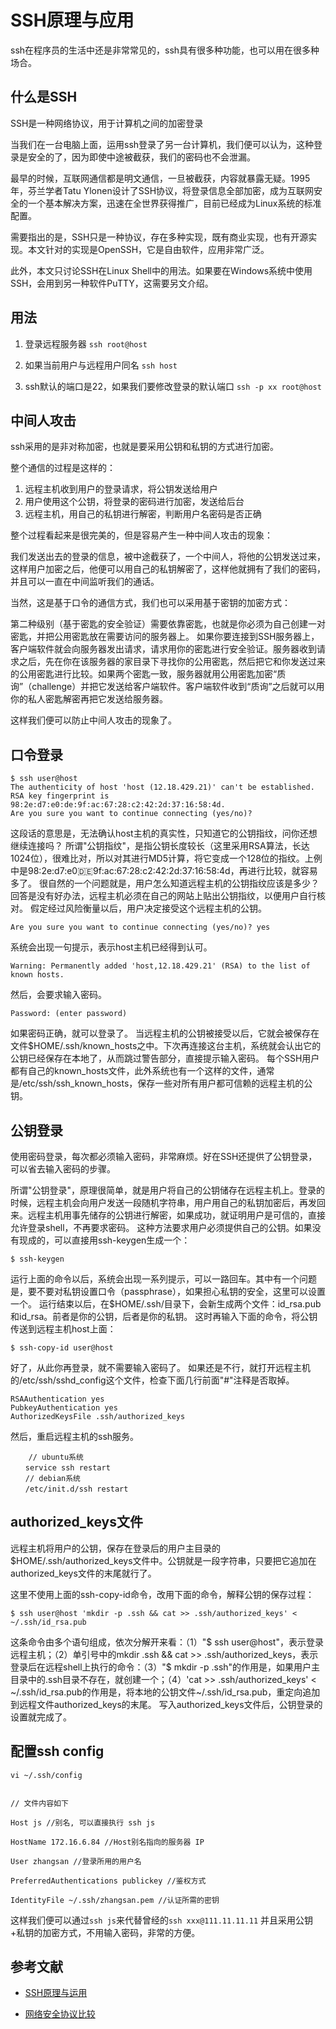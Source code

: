 # SSH原理与应用

ssh在程序员的生活中还是非常常见的，ssh具有很多种功能，也可以用在很多种场合。

## 什么是SSH

SSH是一种网络协议，用于计算机之间的加密登录

当我们在一台电脑上面，运用ssh登录了另一台计算机，我们便可以认为，这种登录是安全的了，因为即使中途被截获，我们的密码也不会泄漏。

最早的时候，互联网通信都是明文通信，一旦被截获，内容就暴露无疑。1995年，芬兰学者Tatu Ylonen设计了SSH协议，将登录信息全部加密，成为互联网安全的一个基本解决方案，迅速在全世界获得推广，目前已经成为Linux系统的标准配置。

需要指出的是，SSH只是一种协议，存在多种实现，既有商业实现，也有开源实现。本文针对的实现是OpenSSH，它是自由软件，应用非常广泛。

此外，本文只讨论SSH在Linux Shell中的用法。如果要在Windows系统中使用SSH，会用到另一种软件PuTTY，这需要另文介绍。

## 用法

1. 登录远程服务器
    ``ssh root@host``

2. 如果当前用户与远程用户同名
    ``ssh host``

3. ssh默认的端口是22，如果我们要修改登录的默认端口
    ``ssh -p xx root@host``    

## 中间人攻击

ssh采用的是非对称加密，也就是要采用公钥和私钥的方式进行加密。

整个通信的过程是这样的：
1. 远程主机收到用户的登录请求，将公钥发送给用户
2. 用户使用这个公钥，将登录的密码进行加密，发送给后台
3. 远程主机，用自己的私钥进行解密，判断用户名密码是否正确

整个过程看起来是很完美的，但是容易产生一种中间人攻击的现象：

我们发送出去的登录的信息，被中途截获了，一个中间人，将他的公钥发送过来，这样用户加密之后，他便可以用自己的私钥解密了，这样他就拥有了我们的密码，并且可以一直在中间监听我们的通话。

当然，这是基于口令的通信方式，我们也可以采用基于密钥的加密方式：

第二种级别（基于密匙的安全验证）需要依靠密匙，也就是你必须为自己创建一对密匙，并把公用密匙放在需要访问的服务器上。 如果你要连接到SSH服务器上，客户端软件就会向服务器发出请求，请求用你的密匙进行安全验证。服务器收到请求之后，先在你在该服务器的家目录下寻找你的公用密匙，然后把它和你发送过来的公用密匙进行比较。如果两个密匙一致，服务器就用公用密匙加密“质询”（challenge）并把它发送给客户端软件。客户端软件收到“质询”之后就可以用你的私人密匙解密再把它发送给服务器。

这样我们便可以防止中间人攻击的现象了。


## 口令登录

```
$ ssh user@host
The authenticity of host 'host (12.18.429.21)' can't be established.
RSA key fingerprint is 98:2e:d7:e0:de:9f:ac:67:28:c2:42:2d:37:16:58:4d.
Are you sure you want to continue connecting (yes/no)?
```
这段话的意思是，无法确认host主机的真实性，只知道它的公钥指纹，问你还想继续连接吗？
所谓"公钥指纹"，是指公钥长度较长（这里采用RSA算法，长达1024位），很难比对，所以对其进行MD5计算，将它变成一个128位的指纹。上例中是98:2e:d7:e0:de:9f:ac:67:28:c2:42:2d:37:16:58:4d，再进行比较，就容易多了。
很自然的一个问题就是，用户怎么知道远程主机的公钥指纹应该是多少？回答是没有好办法，远程主机必须在自己的网站上贴出公钥指纹，以便用户自行核对。
假定经过风险衡量以后，用户决定接受这个远程主机的公钥。

```
Are you sure you want to continue connecting (yes/no)? yes
```
系统会出现一句提示，表示host主机已经得到认可。
```
Warning: Permanently added 'host,12.18.429.21' (RSA) to the list of known hosts.
```
然后，会要求输入密码。
```
Password: (enter password)
```
如果密码正确，就可以登录了。
当远程主机的公钥被接受以后，它就会被保存在文件$HOME/.ssh/known_hosts之中。下次再连接这台主机，系统就会认出它的公钥已经保存在本地了，从而跳过警告部分，直接提示输入密码。
每个SSH用户都有自己的known_hosts文件，此外系统也有一个这样的文件，通常是/etc/ssh/ssh_known_hosts，保存一些对所有用户都可信赖的远程主机的公钥。



## 公钥登录

使用密码登录，每次都必须输入密码，非常麻烦。好在SSH还提供了公钥登录，可以省去输入密码的步骤。

所谓"公钥登录"，原理很简单，就是用户将自己的公钥储存在远程主机上。登录的时候，远程主机会向用户发送一段随机字符串，用户用自己的私钥加密后，再发回来。远程主机用事先储存的公钥进行解密，如果成功，就证明用户是可信的，直接允许登录shell，不再要求密码。
这种方法要求用户必须提供自己的公钥。如果没有现成的，可以直接用ssh-keygen生成一个：

```
$ ssh-keygen
```

运行上面的命令以后，系统会出现一系列提示，可以一路回车。其中有一个问题是，要不要对私钥设置口令（passphrase），如果担心私钥的安全，这里可以设置一个。
运行结束以后，在$HOME/.ssh/目录下，会新生成两个文件：id_rsa.pub和id_rsa。前者是你的公钥，后者是你的私钥。
这时再输入下面的命令，将公钥传送到远程主机host上面：

```
$ ssh-copy-id user@host
```

好了，从此你再登录，就不需要输入密码了。
如果还是不行，就打开远程主机的/etc/ssh/sshd_config这个文件，检查下面几行前面"#"注释是否取掉。

```
RSAAuthentication yes
PubkeyAuthentication yes
AuthorizedKeysFile .ssh/authorized_keys
```

然后，重启远程主机的ssh服务。

```
    // ubuntu系统
　　service ssh restart
　　// debian系统
　　/etc/init.d/ssh restart
```

## authorized_keys文件

远程主机将用户的公钥，保存在登录后的用户主目录的$HOME/.ssh/authorized_keys文件中。公钥就是一段字符串，只要把它追加在authorized_keys文件的末尾就行了。

这里不使用上面的ssh-copy-id命令，改用下面的命令，解释公钥的保存过程：

```
$ ssh user@host 'mkdir -p .ssh && cat >> .ssh/authorized_keys' < ~/.ssh/id_rsa.pub
```

这条命令由多个语句组成，依次分解开来看：（1）"$ ssh user@host"，表示登录远程主机；（2）单引号中的mkdir .ssh && cat >> .ssh/authorized_keys，表示登录后在远程shell上执行的命令：（3）"$ mkdir -p .ssh"的作用是，如果用户主目录中的.ssh目录不存在，就创建一个；（4）'cat >> .ssh/authorized_keys' < ~/.ssh/id_rsa.pub的作用是，将本地的公钥文件~/.ssh/id_rsa.pub，重定向追加到远程文件authorized_keys的末尾。
写入authorized_keys文件后，公钥登录的设置就完成了。

## 配置ssh config

```
vi ~/.ssh/config
 
 
// 文件内容如下
 
Host js //别名, 可以直接执行 ssh js
 
HostName 172.16.6.84 //Host别名指向的服务器 IP
 
User zhangsan //登录所用的用户名
 
PreferredAuthentications publickey //鉴权方式
 
IdentityFile ~/.ssh/zhangsan.pem //认证所需的密钥
```
这样我们便可以通过``ssh js``来代替曾经的``ssh xxx@111.11.11.11``
并且采用公钥+私钥的加密方式，不用输入密码，非常的方便。


## 参考文献

- [SSH原理与运用](http://www.ruanyifeng.com/blog/2011/12/ssh_remote_login.html)

- [网络安全协议比较](http://blog.csdn.net/shizhixin/article/details/42459265)
